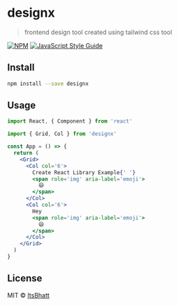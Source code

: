 # designx

> frontend design tool created using tailwind css tool

[![NPM](https://img.shields.io/npm/v/designx.svg)](https://www.npmjs.com/package/designx) [![JavaScript Style Guide](https://img.shields.io/badge/code_style-standard-brightgreen.svg)](https://standardjs.com)

## Install

```bash
npm install --save designx
```

## Usage

```jsx
import React, { Component } from 'react'

import { Grid, Col } from 'designx'

const App = () => {
  return (
    <Grid>
      <Col col='6'>
        Create React Library Example{' '}
        <span role='img' aria-label='emoji'>
          😄
        </span>
      </Col>
      <Col col='6'>
        Hey
        <span role='img' aria-label='emoji'>
          😄
        </span>
      </Col>
    </Grid>
  )
}
```

## License

MIT © [ItsBhatt](https://github.com/ItsBhatt)

